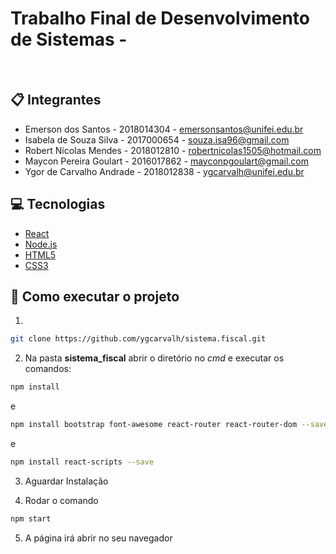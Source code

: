 
# Trabalho Final de Desenvolvimento de Sistemas -

<br/>

## :clipboard: Integrantes
* Emerson dos Santos - 2018014304 - emersonsantos@unifei.edu.br
* Isabela de Souza Silva - 2017000654 - souza.isa96@gmail.com
* Robert Nícolas Mendes - 2018012810 - robertnicolas1505@hotmail.com
* Maycon Pereira Goulart - 2016017862 - mayconpgoulart@gmail.com
* Ygor de Carvalho Andrade - 2018012838 - ygcarvalh@unifei.edu.br


## :computer: Tecnologias
- [React](https://reactjs.org)
- [Node.js](https://nodejs.org/) 
- [HTML5](https://developer.mozilla.org/pt-BR/docs/Web/Guide/HTML/HTML5)
- [CSS3](https://developer.mozilla.org/pt-BR/docs/Web/CSS)


##  :card_index: Como executar o projeto
1. 

```bash
git clone https://github.com/ygcarvalh/sistema.fiscal.git
```

2. Na pasta **sistema_fiscal** abrir o diretório no *cmd* e executar os comandos: 
```bash
npm install  
```
e

```bash
npm install bootstrap font-awesome react-router react-router-dom --save
```

e

```bash
npm install react-scripts --save
```

3. Aguardar Instalação

4. Rodar o comando

```bash
npm start
```
5. A página irá abrir no seu navegador